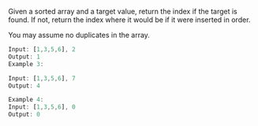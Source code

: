 Given a sorted array and a target value, return the index if the target is found. If not, return the index where it would be if it were inserted in order.

You may assume no duplicates in the array.

```javascript
Input: [1,3,5,6], 2
Output: 1
Example 3:
```

```javascript
Input: [1,3,5,6], 7
Output: 4
```

```javascript
Example 4:
Input: [1,3,5,6], 0
Output: 0
```